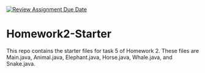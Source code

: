 [![Review Assignment Due Date](https://classroom.github.com/assets/deadline-readme-button-22041afd0340ce965d47ae6ef1cefeee28c7c493a6346c4f15d667ab976d596c.svg)](https://classroom.github.com/a/QPw9s99A)
# Homework2-Starter

This repo contains the starter files for task 5 of Homework 2. These files are Main.java, Animal.java, Elephant.java, Horse.java, Whale.java, and Snake.java.
